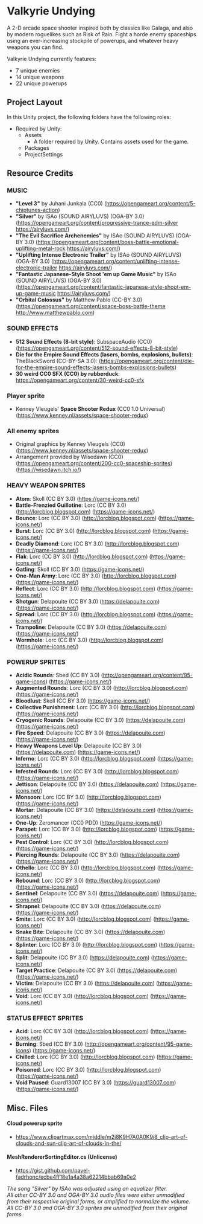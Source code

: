# Valkyrie Undying
A 2-D arcade space shooter inspired both by classics like Galaga, and also by modern roguelikes such as Risk of Rain. Fight a horde enemy spaceships using an ever-increasing stockpile of powerups, and whatever heavy weapons you can find.

Valkyrie Undying currently features:<br/>
- 7 unique enemies
- 14 unique weapons
- 22 unique powerups


## Project Layout

In this Unity project, the following folders have the following roles:

- Required by Unity:
	- Assets
		- A folder required by Unity.  Contains assets used for the game.
	- Packages
	- ProjectSettings

## Resource Credits

### MUSIC
- **"Level 3"** by Juhani Junkala (CC0) (https://opengameart.org/content/5-chiptunes-action)<br/>
- **"Silver"** by ISAo (SOUND AIRYLUVS) (OGA-BY 3.0) (https://opengameart.org/content/progressive-trance-edm-silver https://airyluvs.com/)<br/>
- **"The Evil Sacrifice Archenemies"** by ISAo (SOUND AIRYLUVS) (OGA-BY 3.0) (https://opengameart.org/content/boss-battle-emotional-uplifting-metal-rock https://airyluvs.com/)<br/>
- **"Uplifting Intense Electronic Trailer"** by ISAo (SOUND AIRYLUVS) (OGA-BY 3.0) (https://opengameart.org/content/uplifting-intense-electronic-trailer https://airyluvs.com/)<br/>
- **"Fantastic Japanese-Style Shoot 'em up Game Music"** by ISAo (SOUND AIRYLUVS) (OGA-BY 3.0) (https://opengameart.org/content/fantastic-japanese-style-shoot-em-up-game-music https://airyluvs.com/)<br/>
- **"Orbital Colossus"** by Matthew Pablo (CC-BY 3.0) (https://opengameart.org/content/space-boss-battle-theme http://www.matthewpablo.com)


### SOUND EFFECTS
- **512 Sound Effects (8-bit style)**: SubspaceAudio (CC0) (https://opengameart.org/content/512-sound-effects-8-bit-style)<br/>
- **Die for the Empire Sound Effects (lasers, bombs, explosions, bullets)**: TheBlackSword (CC-BY-SA 3.0): (https://opengameart.org/content/die-for-the-empire-sound-effects-lasers-bombs-explosions-bullets)<br/>
- **30 weird CC0 SFX (CC0) by rubberduck**: https://opengameart.org/content/30-weird-cc0-sfx


### Player sprite<br/>
- Kenney Vleugels' **Space Shooter Redux** (CC0 1.0 Universal) (https://www.kenney.nl/assets/space-shooter-redux)

### All enemy sprites
- Original graphics by Kenney Vleugels (CC0) (https://www.kenney.nl/assets/space-shooter-redux)<br/>
- Arrangement provided by Wisedawn (CC0) (https://opengameart.org/content/200-cc0-spaceship-sprites) (https://wisedawn.itch.io/)


### HEAVY WEAPON SPRITES
- **Atom**: Skoll (CC BY 3.0) (https://game-icons.net/)<br/>
- **Battle-Frenzied Guillotine**: Lorc (CC BY 3.0) (http://lorcblog.blogspot.com) (https://game-icons.net/)<br/>
- **Bounce**: Lorc (CC BY 3.0) (http://lorcblog.blogspot.com) (https://game-icons.net/)<br/>
- **Burst**: Lorc (CC BY 3.0) (http://lorcblog.blogspot.com) (https://game-icons.net/)<br/>
- **Deadly Diamond**: Lorc (CC BY 3.0) (http://lorcblog.blogspot.com) (https://game-icons.net/)<br/>
- **Flak**: Lorc (CC BY 3.0) (http://lorcblog.blogspot.com) (https://game-icons.net/)<br/>
- **Gatling**: Skoll (CC BY 3.0) (https://game-icons.net/)<br/>
- **One-Man Army**: Lorc (CC BY 3.0) (http://lorcblog.blogspot.com) (https://game-icons.net/)<br/>
- **Reflect**: Lorc (CC BY 3.0) (http://lorcblog.blogspot.com) (https://game-icons.net/)<br/>
- **Shotgun**: Delapouite (CC BY 3.0) (https://delapouite.com) (https://game-icons.net/)<br/>
- **Spread**: Lorc (CC BY 3.0) (http://lorcblog.blogspot.com) (https://game-icons.net/)<br/>
- **Trampoline**: Delapouite (CC BY 3.0) (https://delapouite.com) (https://game-icons.net/)<br/>
- **Wormhole**: Lorc (CC BY 3.0) (http://lorcblog.blogspot.com) (https://game-icons.net/)<br/>


### POWERUP SPRITES
- **Acidic Rounds**: Sbed (CC BY 3.0) (http://opengameart.org/content/95-game-icons) (https://game-icons.net/)<br/>
- **Augmented Rounds**: Lorc (CC BY 3.0) (http://lorcblog.blogspot.com) (https://game-icons.net/)<br/>
- **Bloodlust**: Skoll (CC BY 3.0) (https://game-icons.net/)<br/>
- **Collective Punishment**: Lorc (CC BY 3.0) (http://lorcblog.blogspot.com) (https://game-icons.net/)<br/>
- **Cryogenic Rounds**: Delapouite (CC BY 3.0) (https://delapouite.com) (https://game-icons.net/)<br/>
- **Fire Speed**: Delapouite (CC BY 3.0) (https://delapouite.com) (https://game-icons.net/)<br/>
- **Heavy Weapons Level Up**: Delapouite (CC BY 3.0) (https://delapouite.com) (https://game-icons.net/)<br/>
- **Inferno**: Lorc (CC BY 3.0) (http://lorcblog.blogspot.com) (https://game-icons.net/)<br/>
- **Infested Rounds**: Lorc (CC BY 3.0) (http://lorcblog.blogspot.com) (https://game-icons.net/)<br/>
- **Jettison**: Delapouite (CC BY 3.0) (https://delapouite.com) (https://game-icons.net/)<br/>
- **Monsoon**: Lorc (CC BY 3.0) (http://lorcblog.blogspot.com) (https://game-icons.net/)<br/>
- **Mortar**: Delapouite (CC BY 3.0) (https://delapouite.com) (https://game-icons.net/)<br/>
- **One-Up**: Zeromancer (CC0 PDD) (https://game-icons.net/)<br/>
- **Parapet**: Lorc (CC BY 3.0) (http://lorcblog.blogspot.com) (https://game-icons.net/)<br/>
- **Pest Control**: Lorc (CC BY 3.0) (http://lorcblog.blogspot.com) (https://game-icons.net/)<br/>
- **Piercing Rounds**: Delapouite (CC BY 3.0) (https://delapouite.com) (https://game-icons.net/)<br/>
- **Othello**: Lorc (CC BY 3.0) (http://lorcblog.blogspot.com) (https://game-icons.net/)<br/>
- **Rebound**: Lorc (CC BY 3.0) (http://lorcblog.blogspot.com) (https://game-icons.net/)<br/>
- **Sentinel**: Delapouite (CC BY 3.0) (https://delapouite.com) (https://game-icons.net/)<br/>
- **Shrapnel**: Delapouite (CC BY 3.0) (https://delapouite.com) (https://game-icons.net/)<br/>
- **Smite**: Lorc (CC BY 3.0) (http://lorcblog.blogspot.com) (https://game-icons.net/)<br/>
- **Snake Bite**: Delapouite (CC BY 3.0) (https://delapouite.com) (https://game-icons.net/)<br/>
- **Splinter**: Lorc (CC BY 3.0) (http://lorcblog.blogspot.com) (https://game-icons.net/)<br/>
- **Split**: Delapouite (CC BY 3.0) (https://delapouite.com) (https://game-icons.net/)<br/>
- **Target Practice**: Delapouite (CC BY 3.0) (https://delapouite.com) (https://game-icons.net/)<br/>
- **Victim**: Delapouite (CC BY 3.0) (https://delapouite.com) (https://game-icons.net/)<br/>
- **Void**: Lorc (CC BY 3.0) (http://lorcblog.blogspot.com) (https://game-icons.net/)<br/>


### STATUS EFFECT SPRITES
- **Acid**: Lorc (CC BY 3.0) (http://lorcblog.blogspot.com) (https://game-icons.net/)<br/>
- **Burning**: Sbed (CC BY 3.0) (http://opengameart.org/content/95-game-icons) (https://game-icons.net/)<br/>
- **Chilled**: Lorc (CC BY 3.0) (http://lorcblog.blogspot.com) (https://game-icons.net/)<br/>
- **Poisoned**: Lorc (CC BY 3.0) (http://lorcblog.blogspot.com) (https://game-icons.net/)<br/>
- **Void Paused**: Guard13007 (CC BY 3.0) (https://guard13007.com) (https://game-icons.net/)<br/>


## Misc. Files
#### Cloud powerup sprite
- https://www.clipartmax.com/middle/m2i8K9H7A0A0K9i8_clip-art-of-clouds-and-sun-clip-art-of-clouds-in-the/

#### MeshRendererSortingEditor.cs (Unlicense)<br/>
- https://gist.github.com/pavel-fadrhonc/ecbe4ff18e1a4a38a62214bbab69a0e2

*The song "Silver" by ISAo was adjusted using an equalizer filter.*<br/>
*All other CC-BY 3.0 and OGA-BY 3.0 audio files were either unmodified from their respective original forms, or amplified to normalize the volume.*<br/>
*All CC-BY 3.0 and OGA-BY 3.0 sprites are unmodified from their original forms.*<br/>
